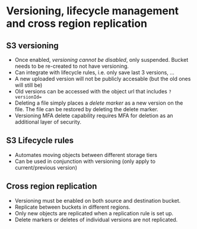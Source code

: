 # Versioning, lifecycle management and cross region replication

## S3 versioning

- Once enabled, _versioning cannot be disabled_, only suspended. Bucket needs to be re-created to not have versioning.
- Can integrate with lifecycle rules, i.e. only save last 3 versions, …
- A new uploaded version will not be publicly accesable (but the old ones will still be)
- Old versions can be accessed with the object url that includes `?versionId=`
- Deleting a file simply places a _delete marker_ as a new version on the file. The file can be restored by deleting the delete marker.
- Versioning MFA delete capability requires MFA for deletion as an additional layer of security.

## S3 Lifecycle rules

- Automates moving objects between different storage tiers
- Can be used in conjunction with versioning (only apply to current/previous version)

## Cross region replication

- Versioning must be enabled on both source and destination bucket.
- Replicate between buckets in different regions.
- Only new objects are replicated when a replication rule is set up.
- Delete markers or deletes of individual versions are not replicated.
